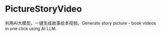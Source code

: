 # PictureStoryVideo
利用AI大模型，一键生成故事绘本视频。Generate story picture - book videos in one click using AI LLM.
